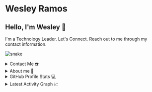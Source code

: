 # Wesley Ramos

## Hello, I'm Wesley 👋
I'm a Technology Leader. Let's Connect. Reach out to me through my contact information.

![snake](https://github.com/RamosRRamos/RamosRRamos/blob/main/resources/img/grid-snake.svg)

<details>
  <summary>Contact Me ☎️</summary>
  <h2 align="center">You can reach me by:</h2>
  <p align="center">
    <a href="https://www.linkedin.com/in/wr-rek//" target="_blank">
      <img align="center" src="https://img.shields.io/badge/linkedin-%231DA1F2.svg?style=for-the-badge&logo=linkedin&logoColor=white" alt="azzar" height="30">
    </a>
    <a href="mailto:wesley.rl1997@gmail.com" target="_blank">
      <img align="center" src="https://img.shields.io/badge/gmail-EA4335.svg?style=for-the-badge&logo=gmail&logoColor=white" alt="azzar" height="30">
    </a>
  </p>    
</details>

<details>
  <summary>About me 🫣</summary>
  <h2 align="center">About this Account</h2>
  <p align="center">
    <a href="github.com/RamosRRamos" target="_blank">
      <img align="center" src="https://komarev.com/ghpvc/?username=RamosRRamos&style=for-the-badge&label=PROFILE+VIEWS" height="25" alt="views count">
    </a>
    <a href="https://RamosRRamos.github.io/RamosRRamos/">
      <img align="center" src="https://img.shields.io/website?down_message=offline&style=for-the-badge&up_message=online&url=https%3A%2F%2FRamosRRamos.github.io%2FRamosRRamos%2F" height="25" alt "website">
    </a>
  </p>
  <p align="center">
    <a href="https://www.codefactor.io/repository/github/RamosRRamos/RamosRRamos/overview/main">
      <img align="center" src="https://www.codefactor.io/repository/github/RamosRRamos/RamosRRamos/badge/main" height="25" alt="CodeFactor">
    </a>
    <a href="github.com/RamosRRamos" target="_blank">
      <img align="center" src="https://github.com/RamosRRamos/RamosRRamos/actions/workflows/pages/pages-build-deployment/badge.svg" height="25" alt="page built">
    </a>
  </p> 
</details>

<details>
  <summary>GitHub Profile Stats 💻</summary>
  <h2 align="center">GitHub Stats</h2>
  <details open>
    <summary><h3>Languages</h3></summary>
    <p align="center">
      <a href="https://github.com/RamosRRamos/">
        <img src="https://github-readme-stats.vercel.app/api/top-langs/?username=RamosRRamos&langs_count=6&theme=gruvbox&layout=compact&hide_border=true" alt="RamosRRamos :: overall Top Langs">
      </a>
    </p>
    <p align="center">
      <a href="https://github.com/RamosRRamos/">
        <img width="45%" src="https://github-profile-summary-cards.vercel.app/api/cards/repos-per-language?username=RamosRRamos&theme=gruvbox&layout=compact&hide_border=true" alt="RamosRRamos :: Top Langs by repo">
        <img width="45%" src="https://github-profile-summary-cards.vercel.app/api/cards/most-commit-language?username=RamosRRamos&theme=gruvbox&layout=compact&hide_border=true" alt="RamosRRamos :: Top Langs by commit">
      </a>
    </p>
  </details>
  <details open>
    <summary><h3>Statistics</h3></summary>
    <p align="center">
      <a href="https://github.com/RamosRRamos/">
        <img width="49.5%" src="https://github-readme-stats.vercel.app/api?username=RamosRRamos&show_icons=true&theme=gruvbox&hide_border=true">
        <img width="49.5%" src="https://github-readme-streak-stats.herokuapp.com/?user=RamosRRamos&theme=gruvbox&hide_border=true">
      </a>
    </p>
  </details>
</details>

<details>
  <summary>Latest Activity Graph 📈</summary>
  <br>
  <h2 align="center">Latest Contribution</h2>
  <a href="https://github.com/ashutosh00710/github-readme-activity-graph">
    <img alt="Azzar's Activity Graph" src="https://github-readme-activity-graph.vercel.app/graph?username=RamosRRamos&theme=github-compact&hide_border=true">
